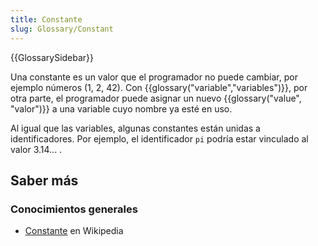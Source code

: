 ```yaml
---
title: Constante
slug: Glossary/Constant
---
```


{{GlossarySidebar}}

Una constante es un valor que el programador no puede cambiar, por ejemplo números (1, 2, 42). Con {{glossary("variable","variables")}}, por otra parte, el programador puede asignar un nuevo {{glossary("value", "valor")}} a una variable cuyo nombre ya esté en uso.

Al igual que las variables, algunas constantes están unidas a identificadores. Por ejemplo, el identificador `pi` podría estar vinculado al valor 3.14... .

## Saber más

### Conocimientos generales

- [Constante](<https://es.wikipedia.org/wiki/Constante_(informática)>) en Wikipedia
